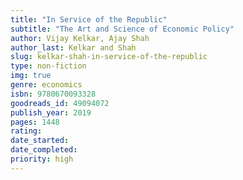 ```yaml
---
title: "In Service of the Republic"
subtitle: "The Art and Science of Economic Policy"
author: Vijay Kelkar, Ajay Shah
author_last: Kelkar and Shah
slug: kelkar-shah-in-service-of-the-republic
type: non-fiction
img: true
genre: economics
isbn: 9780670093328
goodreads_id: 49094072
publish_year: 2019
pages: 1448
rating: 
date_started:
date_completed:
priority: high
---
```

